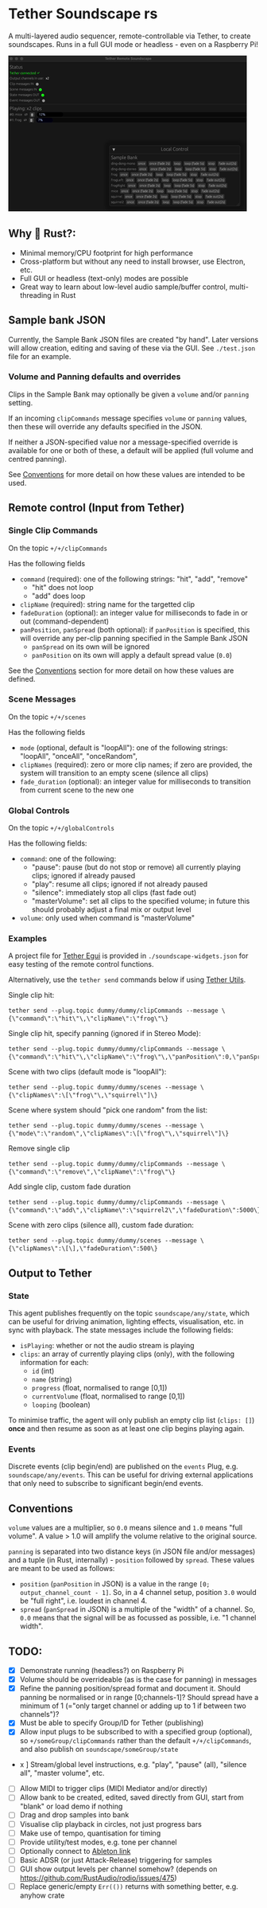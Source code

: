 # Tether Soundscape rs

A multi-layered audio sequencer, remote-controllable via Tether, to create soundscapes. Runs in a full GUI mode or headless - even on a Raspberry Pi!

![screenshot animation](./soundscape.gif)


## Why 🦀 Rust?:
- Minimal memory/CPU footprint for high performance
- Cross-platform but without any need to install browser, use Electron, etc.
- Full GUI or headless (text-only) modes are possible
- Great way to learn about low-level audio sample/buffer control, multi-threading in Rust


## Sample bank JSON
Currently, the Sample Bank JSON files are created "by hand". Later versions will allow creation, editing and saving of these via the GUI. See `./test.json` file for an example.

### Volume and Panning defaults and overrides
Clips in the Sample Bank may optionally be given a `volume` and/or `panning` setting.

If an incoming `clipCommands` message specifies `volume` or `panning` values, then these will override any defaults specified in the JSON.

If neither a JSON-specified value nor a message-specified override is available for one or both of these, a default will be applied (full volume and centred panning).

See [Conventions](#conventions) for more detail on how these values are intended to be used.

## Remote control (Input from Tether)

### Single Clip Commands
On the topic `+/+/clipCommands`

Has the following fields
- `command` (required): one of the following strings: "hit", "add", "remove"
  - "hit" does not loop
  - "add" does loop
- `clipName` (required): string name for the targetted clip
- `fadeDuration` (optional): an integer value for milliseconds to fade in or out (command-dependent)
- `panPosition`, `panSpread` (both optional): if `panPosition` is specified, this will override any per-clip panning specified in the Sample Bank JSON
   - `panSpread` on its own will be ignored
   - `panPosition` on its own will apply a default spread value (`0.0`)

See the [Conventions](#conventions) section for more detail on how these values are defined. 

### Scene Messages
On the topic `+/+/scenes`

Has the following fields
- `mode` (optional, default is "loopAll"): one of the following strings: "loopAll", "onceAll", "onceRandom",
- `clipNames` (required): zero or more clip names; if zero are provided, the system will transition to an empty scene (silence all clips)
- `fade_duration` (optional):  an integer value for milliseconds to transition from current scene to the new one

### Global Controls
On the topic `+/+/globalControls`

Has the following fields:
- `command`: one of the following:
  - "pause": pause (but do not stop or remove) all currently playing clips; ignored if already paused
  - "play": resume all clips; ignored if not already paused
  - "silence": immediately stop all clips (fast fade out)
  - "masterVolume": set all clips to the specified volume; in future this should probably adjust a final mix or output level
- `volume`: only used when command is "masterVolume"

### Examples
A project file for [Tether Egui](https://github.com/RandomStudio/tether-egui) is provided in `./soundscape-widgets.json` for easy testing of the remote control functions.

Alternatively, use the `tether send` commands below if using [Tether Utils](https://crates.io/crates/tether-utils).

Single clip hit:
```
tether send --plug.topic dummy/dummy/clipCommands --message \{\"command\":\"hit\"\,\"clipName\":\"frog\"\}
```

Single clip hit, specify panning (ignored if in Stereo Mode):
```
tether send --plug.topic dummy/dummy/clipCommands --message \{\"command\":\"hit\"\,\"clipName\":\"frog\"\,\"panPosition\":0,\"panSpread\":1\}
```


Scene with two clips (default mode is "loopAll"):
```
tether send --plug.topic dummy/dummy/scenes --message \{\"clipNames\":\[\"frog\"\,\"squirrel\"]\}
```

Scene where system should "pick one random" from the list:
```
tether send --plug.topic dummy/dummy/scenes --message \{\"mode\":\"random\",\"clipNames\":\[\"frog\"\,\"squirrel\"]\}
```

Remove single clip
```
tether send --plug.topic dummy/dummy/clipCommands --message \{\"command\":\"remove\",\"clipName\":\"frog\"\}
```

Add single clip, custom fade duration
```
tether send --plug.topic dummy/dummy/clipCommands --message \{\"command\":\"add\",\"clipName\":\"squirrel2\",\"fadeDuration\":5000\}
```

Scene with zero clips (silence all), custom fade duration:
```
tether send --plug.topic dummy/dummy/scenes --message \{\"clipNames\":\[\],\"fadeDuration\":500\}
```

## Output to Tether

### State
This agent publishes frequently on the topic `soundscape/any/state`, which can be useful for driving animation, lighting effects, visualisation, etc. in sync with playback. The state messages include the following fields:

- `isPlaying`: whether or not the audio stream is playing
- `clips`: an array of currently playing clips (only), with the following information for each:
  - `id` (int)
  - `name` (string)
  - `progress` (float, normalised to range [0,1])
  - `currentVolume` (float, normalised to range [0,1])
  - `looping` (boolean)

To minimise traffic, the agent will only publish an empty clip list (`clips: []`) **once** and then resume as soon as at least one clip begins playing again.

### Events
Discrete events (clip begin/end) are published on the `events` Plug, e.g. `soundscape/any/events`. This can be useful for driving external applications that only need to subscribe to significant begin/end events.

## Conventions
`volume` values are a multiplier, so `0.0` means silence and `1.0` means "full volume". A value > 1.0 will amplify the volume relative to the original source.

`panning` is separated into two distance keys (in JSON file and/or messages) and a tuple (in Rust, internally) - `position` followed by `spread`. These values are meant to be used as follows:
 - `position` (`panPosition` in JSON) is a value in the range `[0; output_channel_count - 1]`. So, in a 4 channel setup, position `3.0` would be "full right", i.e. loudest in channel 4.
 - `spread` (`panSpread` in JSON) is a multiple of the "width" of a channel. So, `0.0` means that the signal will be as focussed as possible, i.e. "1 channel width".


## TODO:
- [x] Demonstrate running (headless?) on Raspberry Pi
- [x] Volume should be overrideable (as is the case for panning) in messages
- [x] Refine the panning position/spread format and document it. Should panning be normalised or in range [0;channels-1]? Should spread have a minimum of 1 (="only target channel or adding up to 1 if between two channels")?
- [x] Must be able to specify Group/ID for Tether (publishing)
- [x] Allow input plugs to be subscribed to with a specified group (optional), so `+/someGroup/clipCommands` rather than the default `+/+/clipCommands`, and also publish on `soundscape/someGroup/state` 
- x ] Stream/global level instructions, e.g. "play", "pause" (all), "silence all", "master volume", etc.
- [ ] Allow MIDI to trigger clips (MIDI Mediator and/or directly)
- [ ] Allow bank to be created, edited, saved directly from GUI, start from "blank" or load demo if nothing
- [ ] Drag and drop samples into bank
- [ ] Visualise clip playback in circles, not just progress bars
- [ ] Make use of tempo, quantisation for timing
- [ ] Provide utility/test modes, e.g. tone per channel
- [ ] Optionally connect to [Ableton link](https://docs.rs/ableton-link/latest/ableton_link/)
- [ ] Basic ADSR (or just Attack-Release) triggering for samples
- [ ] GUI show output levels per channel somehow? (depends on https://github.com/RustAudio/rodio/issues/475)
- [ ] Replace generic/empty `Err(())` returns with something better, e.g. anyhow crate
